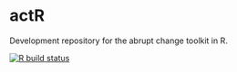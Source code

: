 # actR
Development repository for the abrupt change toolkit in R. 

<!-- badges: start -->
  [![R build status](https://github.com/LinkedEarth/actR/workflows/R-CMD-check/badge.svg)](https://github.com/LinkedEarth/actR/actions)
  <!-- badges: end -->
